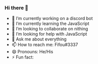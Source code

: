 ### Hi there 👋

- 🔭 I’m currently working on a discord bot 
- 🌱 I’m currently learning the JavaScript
- 👯 I’m looking to collaborate on nithing
- 🤔 I’m looking for help with JavaScript
- 💬 Ask me about everything
- 📫 How to reach me: Fifou#3337
- 😄 Pronouns: He/His
- ⚡ Fun fact: 
